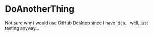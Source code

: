 # DoAnotherThing

Not sure why I would use GitHub Desktop since I have Idea...  well, just testing anyway...

